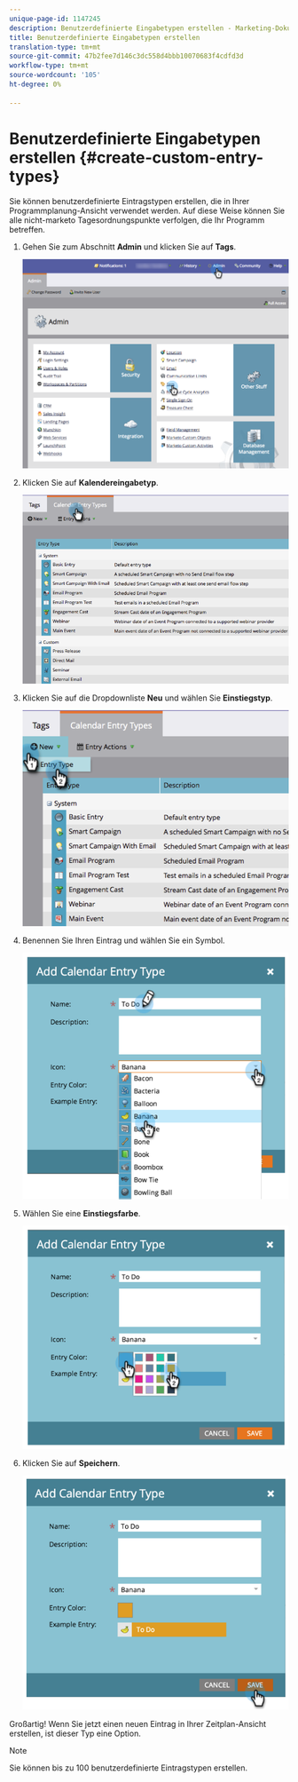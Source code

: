 ```yaml
---
unique-page-id: 1147245
description: Benutzerdefinierte Eingabetypen erstellen - Marketing-Dokumente - Produktdokumentation
title: Benutzerdefinierte Eingabetypen erstellen
translation-type: tm+mt
source-git-commit: 47b2fee7d146c3dc558d4bbb10070683f4cdfd3d
workflow-type: tm+mt
source-wordcount: '105'
ht-degree: 0%

---
```



# Benutzerdefinierte Eingabetypen erstellen {#create-custom-entry-types}

Sie können benutzerdefinierte Eintragstypen erstellen, die in Ihrer Programmplanung-Ansicht verwendet werden. Auf diese Weise können Sie alle nicht-marketo Tagesordnungspunkte verfolgen, die Ihr Programm betreffen.

1. Gehen Sie zum Abschnitt **Admin** und klicken Sie auf **Tags**.

   ![](assets/admintags.png)

1. Klicken Sie auf **Kalendereingabetyp**.

   ![](assets/image2014-9-15-15-3a41-3a33.png)

1. Klicken Sie auf die Dropdownliste **Neu** und wählen Sie **Einstiegstyp**.

   ![](assets/image2014-9-15-15-3a41-3a58.png)

1. Benennen Sie Ihren Eintrag und wählen Sie ein Symbol.

   ![](assets/image2014-9-15-16-3a11-3a24.png)

1. Wählen Sie eine **Einstiegsfarbe**.

   ![](assets/image2014-9-15-16-3a3-3a55.png)

1. Klicken Sie auf **Speichern**.

   ![](assets/image2014-9-15-16-3a4-3a14.png)

Großartig! Wenn Sie jetzt einen neuen Eintrag in Ihrer Zeitplan-Ansicht erstellen, ist dieser Typ eine Option.

>[!NOTE]
>
>Sie können bis zu 100 benutzerdefinierte Eintragstypen erstellen.

